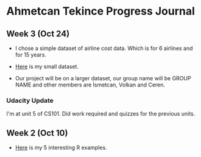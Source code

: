 # Ahmetcan Tekince Progress Journal


## Week 3 (Oct 24)

* I chose a simple dataset of airline cost data. Which is for 6 airlines and for 15 years.
+ [Here](https://raw.githubusercontent.com/vincentarelbundock/Rdatasets/master/csv/Ecdat/Airline.csv) is my small dataset.
* Our project will be on a larger dataset, our group name will be GROUP NAME and other members are İsmetcan, Volkan and Ceren.

### Udacity Update

I'm at unit 5 of CS101. Did work required and quizzes for the previous units.


## Week 2 (Oct 10)

+ [Here](files/tekincea2-example.html) is my 5 interesting R examples. 
